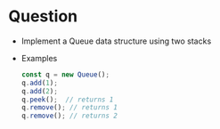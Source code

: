 # Question

- Implement a Queue data structure using two stacks
- Examples

  ```javascript
  const q = new Queue();
  q.add(1);
  q.add(2);
  q.peek();  // returns 1
  q.remove(); // returns 1
  q.remove(); // returns 2
  ```
